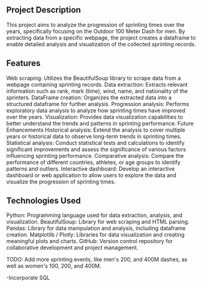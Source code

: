 ## Project Description
This project aims to analyze the progression of sprinting times over the years, specifically focusing on the Outdoor 100 Meter Dash for men.  By extracting data from a specific webpage, the project creates a dataframe to enable detailed analysis and visualization of the collected sprinting records.

## Features
Web scraping: Utilizes the BeautifulSoup library to scrape data from a webpage containing sprinting records.
Data extraction: Extracts relevant information such as rank, mark (time), wind, name, and nationality of the sprinters.
DataFrame creation: Organizes the extracted data into a structured dataframe for further analysis.
Progression analysis: Performs exploratory data analysis to analyze how sprinting times have improved over the years.
Visualization: Provides data visualization capabilities to better understand the trends and patterns in sprinting performance.
Future Enhancements
Historical analysis: Extend the analysis to cover multiple years or historical data to observe long-term trends in sprinting times.
Statistical analysis: Conduct statistical tests and calculations to identify significant improvements and assess the significance of various factors influencing sprinting performance.
Comparative analysis: Compare the performance of different countries, athletes, or age groups to identify patterns and outliers.
Interactive dashboard: Develop an interactive dashboard or web application to allow users to explore the data and visualize the progression of sprinting times.

## Technologies Used
Python: Programming language used for data extraction, analysis, and visualization.
BeautifulSoup: Library for web scraping and HTML parsing.
Pandas: Library for data manipulation and analysis, including dataframe creation.
Matplotlib / Plotly: Libraries for data visualization and creating meaningful plots and charts.
GitHub: Version control repository for collaborative development and project management.

TODO: Add more sprinting events, like men's 200, and 400M dashes, as well as women's 100, 200, and 400M.


-Incorporate SQL
